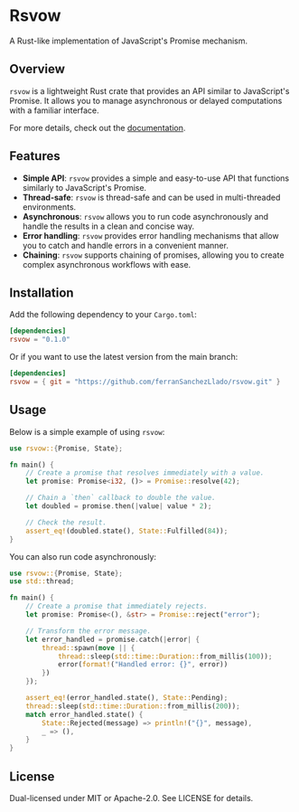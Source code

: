 # Rsvow

A Rust-like implementation of JavaScript's Promise mechanism.

## Overview

`rsvow` is a lightweight Rust crate that provides an API similar to JavaScript's Promise. It allows you to manage asynchronous or delayed computations with a familiar interface.

For more details, check out the [documentation](https://docs.rs/rsvow).

## Features

- **Simple API**: `rsvow` provides a simple and easy-to-use API that functions similarly to JavaScript's Promise.
- **Thread-safe**: `rsvow` is thread-safe and can be used in multi-threaded environments.
- **Asynchronous**: `rsvow` allows you to run code asynchronously and handle the results in a clean and concise way.
- **Error handling**: `rsvow` provides error handling mechanisms that allow you to catch and handle errors in a convenient manner.
- **Chaining**: `rsvow` supports chaining of promises, allowing you to create complex asynchronous workflows with ease.

## Installation

Add the following dependency to your `Cargo.toml`:

```toml
[dependencies]
rsvow = "0.1.0"
```

Or if you want to use the latest version from the main branch:
```toml
[dependencies]
rsvow = { git = "https://github.com/ferranSanchezLlado/rsvow.git" }
``` 

## Usage

Below is a simple example of using `rsvow`:

```rust
use rsvow::{Promise, State};

fn main() {
    // Create a promise that resolves immediately with a value.
    let promise: Promise<i32, ()> = Promise::resolve(42);

    // Chain a `then` callback to double the value.
    let doubled = promise.then(|value| value * 2);

    // Check the result.
    assert_eq!(doubled.state(), State::Fulfilled(84));
}
```

You can also run code asynchronously:

```rust
use rsvow::{Promise, State};
use std::thread;

fn main() {
    // Create a promise that immediately rejects.
    let promise: Promise<(), &str> = Promise::reject("error");

    // Transform the error message.
    let error_handled = promise.catch(|error| {
        thread::spawn(move || {
            thread::sleep(std::time::Duration::from_millis(100));
            error(format!("Handled error: {}", error))
        })
    });

    assert_eq!(error_handled.state(), State::Pending);
    thread::sleep(std::time::Duration::from_millis(200));
    match error_handled.state() {
        State::Rejected(message) => println!("{}", message),
        _ => (),
    }
}
```

## License

Dual-licensed under MIT or Apache-2.0. See LICENSE for details.